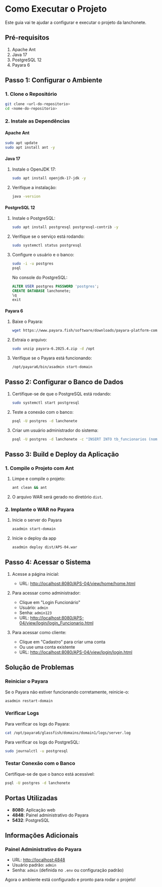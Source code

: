 # Como Executar o Projeto

Este guia vai te ajudar a configurar e executar o projeto da lanchonete.

## Pré-requisitos

1. Apache Ant
2. Java 17
3. PostgreSQL 12
4. Payara 6

## Passo 1: Configurar o Ambiente

### 1. Clone o Repositório
```bash
git clone <url-do-repositorio>
cd <nome-do-repositorio>
```

### 2. Instale as Dependências

#### Apache Ant

   ```bash
   sudo apt update
   sudo apt install ant -y
   ```

#### Java 17

1. Instale o OpenJDK 17:

   ```bash
   sudo apt install openjdk-17-jdk -y
   ```

2. Verifique a instalação:
   ```bash
   java -version
   ```

#### PostgreSQL 12

1. Instale o PostgreSQL:

   ```bash
   sudo apt install postgresql postgresql-contrib -y
   ```

2. Verifique se o serviço está rodando:

   ```bash
   sudo systemctl status postgresql
   ```

3. Configure o usuário e o banco:

   ```bash
   sudo -i -u postgres
   psql
   ```

   No console do PostgreSQL:

   ```sql
   ALTER USER postgres PASSWORD 'postgres';
   CREATE DATABASE lanchonete;
   \q
   exit
   ```

#### Payara 6

1. Baixe o Payara:

   ```bash
   wget https://www.payara.fish/software/downloads/payara-platform-community-edition/payara-6.2025.4.zip
   ```

2. Extraia o arquivo:

   ```bash
   sudo unzip payara-6.2025.4.zip -d /opt
   ```

3. Verifique se o Payara está funcionando:

   ```bash
   /opt/payara6/bin/asadmin start-domain
   ```

## Passo 2: Configurar o Banco de Dados

1. Certifique-se de que o PostgreSQL está rodando:

   ```bash
   sudo systemctl start postgresql
   ```

2. Teste a conexão com o banco:

   ```bash
   psql -U postgres -d lanchonete
   ```

3. Criar um usuário administrador do sistema:

   ```bash
   psql -U postgres -d lanchonete -c "INSERT INTO tb_funcionarios (nome, sobrenome, usuario, senha, cargo, salario, fg_ativo) VALUES ('Admin', 'Sistema', 'admin', MD5('admin123'), 'Administrador', 5000.00, 1);"
   ```

## Passo 3: Build e Deploy da Aplicação

### 1. Compile o Projeto com Ant

1. Limpe e compile o projeto:

   ```bash
   ant clean && ant
   ```

2. O arquivo WAR será gerado no diretório `dist`.

### 2. Implante o WAR no Payara

1. Inicie o server do Payara

   ```bash
   asadmin start-domain
   ```

2. Inicie o deploy da app

   ```bash
   asadmin deploy dist/APS-04.war
   ```

## Passo 4: Acessar o Sistema

1. Acesse a página inicial:

   - URL: [http://localhost:8080/APS-04/view/home/home.html](http://localhost:8080/APS-04/view/home/home.html)

2. Para acessar como administrador:

   - Clique em "Login Funcionário"
   - Usuário: `admin`
   - Senha: `admin123`
   - URL: [http://localhost:8080/APS-04/view/login/login_Funcionario.html](http://localhost:8080/APS-04/view/login/login_Funcionario.html)

3. Para acessar como cliente:

   - Clique em "Cadastro" para criar uma conta
   - Ou use uma conta existente
   - URL: [http://localhost:8080/APS-04/view/login/login.html](http://localhost:8080/APS-04/view/login/login.html)

## Solução de Problemas

### Reiniciar o Payara
Se o Payara não estiver funcionando corretamente, reinicie-o:

```bash
asadmin restart-domain
```
### Verificar Logs

Para verificar os logs do Payara:

```bash
cat /opt/payara6/glassfish/domains/domain1/logs/server.log
```

Para verificar os logs do PostgreSQL:

```bash
sudo journalctl -u postgresql
```

### Testar Conexão com o Banco

Certifique-se de que o banco está acessível:

```bash
psql -U postgres -d lanchonete
```

## Portas Utilizadas

- **8080**: Aplicação web
- **4848**: Painel administrativo do Payara
- **5432**: PostgreSQL

## Informações Adicionais

### Painel Administrativo do Payara

- URL: [http://localhost:4848](http://localhost:4848)
- Usuário padrão: `admin`
- Senha: `admin` (definida no `.env` ou configuração padrão)

Agora o ambiente está configurado e pronto para rodar o projeto!